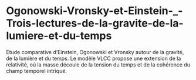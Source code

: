 # Ogonowski-Vronsky-et-Einstein-_-Trois-lectures-de-la-gravite-de-la-lumiere-et-du-temps
Étude comparative d’Einstein, Ogonowski et Vronsky autour de la gravité, de la lumière et du temps. Le modèle VLCC propose une extension de la relativité, où la masse découle de la tension du temps et de la cohérence du champ temporel intriqué.
